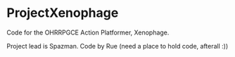 # ProjectXenophage

Code for the OHRRPGCE Action Platformer, Xenophage.

Project lead is Spazman. Code by Rue (need a place to hold code, afterall :))
